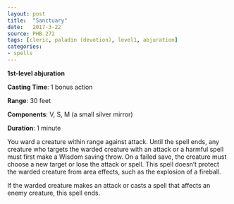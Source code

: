 ```yaml
---
layout: post
title:  "Sanctuary"
date:   2017-3-22
source: PHB.272
tags: [cleric, paladin (devotion), level1, abjuration]
categories:
- spells
---
```


**1st-level abjuration**

**Casting Time**: 1 bonus action

**Range**: 30 feet

**Components**: V, S, M (a small silver mirror)

**Duration**: 1 minute

You ward a creature within range against attack. Until the spell ends, any creature who targets the warded creature with an attack or a harmful spell must first make a Wisdom saving throw. On a failed save, the creature must choose a new target or lose the attack or spell. This spell doesn’t protect the warded creature from area effects, such as the explosion of a fireball.

If the warded creature makes an attack or casts a spell that affects an enemy creature, this spell ends.

